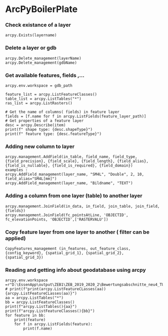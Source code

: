 # ArcPyBoilerPlate
### Check existance of a layer
```
arcpy.Exists(layername)
```

### Delete a layer or gdb
```
arcpy.Delete_management(layerName)
arcpy.Delete_management(gdbName)
```
### Get available features, fields ,...
```
arcpy.env.workspace = gdb_path

feature_list = arcpy.ListFeatureClasses()
table_list = arcpy.ListTables("*")
ras_list = arcpy.ListRasters()

# Get the name of columns( fields) in feature layer
fields = [f.name for f in arcpy.ListFields(feature_layer_path)]
# Get properties of a feature layer
desc = arcpy.Describe(item)
print(f" shape type: {desc.shapeType}")
print(f" feature type: {desc.featureType}")

```


### Adding new column to layer
```
arcpy.management.AddField(in_table, field_name, field_type, {field_precision}, {field_scale}, {field_length}, {field_alias}, {field_is_nullable}, {field_is_required}, {field_domain})
examples :
arcpy.AddField_management(layer_name, "SM4L", "Double", 2, 10, field_alias="SM4L[mm]")
arcpy.AddField_management(layer_name, "Bildname", "TEXT")
```

### Adding a column from one layer (table) to another layer
```
arcpy.management.JoinField(in_data, in_field, join_table, join_field, {fields})
arcpy.management.JoinField(fc_pointsAtLine, 'OBJECTID', fc_elevationPoints, 'OBJECTID',['RASTERVALU'])
```

### Copy feature layer from one layer to another ( filter can be applied)
```
CopyFeatures_management (in_features, out_feature_class, {config_keyword}, {spatial_grid_1}, {spatial_grid_2}, {spatial_grid_3})
```
### Reading and getting info about geodatabase using arcpy 
``` 
arcpy.env.workspace  =r"D:\EssenApp\output\ZEB1\ZEB_2019_2020_2\Bewertungsabschnitte_neu4_TUEV_1990.gdb"
# print(f"print(arcpy.ListFeatureCLasses(aa)){arcpy.ListFeatureCLasses(aa)}")
aa = arcpy.ListTables("*")
bb = arcpy.ListFeatureClasses()
print(f"arcpy.ListTables(){aa}")
print(f"arcpy.ListFeatureClasses(){bb}")
for feature in bb:
    print(feature)
    for f in arcpy.ListFields(feature):
        print(f.name)  
```
